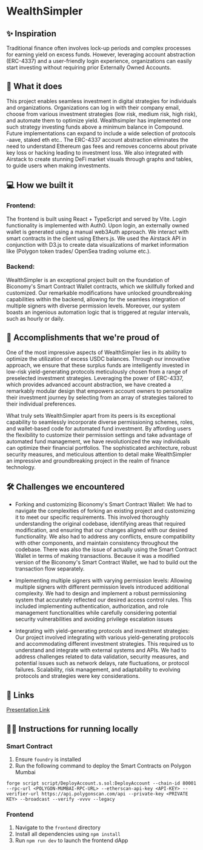 # WealthSimpler

## ✨ Inspiration

Traditional finance often involves lock-up periods and complex processes for earning yield on excess funds. However, leveraging account abstraction (ERC-4337) and a user-friendly login experience, organizations can easily start investing without requiring prior Externally Owned Accounts.

## 👀 What it does

This project enables seamless investment in digital strategies for individuals and organizations. Organizations can log in with their company email, choose from various investment strategies (low risk, medium risk, high risk), and automate them to optimize yield. Wealthsimpler has implemented one such strategy investing funds above a minimum balance in Compound. Future implementations can expand to include a wide selection of protocols -aave, staked eth etc.. The ERC-4337 account abstraction eliminates the need to understand Ethereum gas fees and removes concerns about private key loss or hacking leading to investment loss. We also integrated with Airstack to create stunning DeFi market visuals through graphs and tables, to guide users when making investments.

## 💻 How we built it

### Frontend:

The frontend is built using React + TypeScript and served by Vite. Login functionality is implemented with Auth0. Upon login, an externally owned wallet is generated using a manual web3Auth approach. We interact with smart contracts in the client using Ethers.js. We used the Airstack API in conjunction with D3.js to create data visualizations of market information like (Polygon token trades/ OpenSea trading volume etc.).

### Backend:

WealthSimpler is an exceptional project built on the foundation of Biconomy's Smart Contract Wallet contracts, which we skillfully forked and customized. Our remarkable modifications have unlocked groundbreaking capabilities within the backend, allowing for the seamless integration of multiple signers with diverse permission levels. Moreover, our system boasts an ingenious automation logic that is triggered at regular intervals, such as hourly or daily.

## 🚀 Accomplishments that we're proud of

One of the most impressive aspects of WealthSimpler lies in its ability to optimize the utilization of excess USDC balances. Through our innovative approach, we ensure that these surplus funds are intelligently invested in low-risk yield-generating protocols meticulously chosen from a range of preselected investment strategies. Leveraging the power of ERC-4337, which provides advanced account abstraction, we have created a remarkably modular design that empowers account owners to personalize their investment journey by selecting from an array of strategies tailored to their individual preferences.

What truly sets WealthSimpler apart from its peers is its exceptional capability to seamlessly incorporate diverse permissioning schemes, roles, and wallet-based code for automated fund investment. By affording users the flexibility to customize their permission settings and take advantage of automated fund management, we have revolutionized the way individuals can optimize their financial portfolios. The sophisticated architecture, robust security measures, and meticulous attention to detail make WealthSimpler an impressive and groundbreaking project in the realm of finance technology.

## 🛠️ Challenges we encountered

* Forking and customizing Biconomy's Smart Contract Wallet: We had to navigate the complexities of forking an existing project and customizing it to meet our specific requirements. This involved thoroughly understanding the original codebase, identifying areas that required modification, and ensuring that our changes aligned with our desired functionality. We also had to address any conflicts, ensure compatibility with other components, and maintain consistency throughout the codebase. There was also the issue of actually using the Smart Contract Wallet in terms of making transactions. Because it was a modified version of the Biconomy's Smart Contract Wallet, we had to build out the transaction flow separately.

* Implementing multiple signers with varying permission levels: Allowing multiple signers with different permission levels introduced additional complexity. We had to design and implement a robust permissioning system that accurately reflected our desired access control rules. This included implementing authentication, authorization, and role management functionalities while carefully considering potential security vulnerabilities and avoiding privilege escalation issues

* Integrating with yield-generating protocols and investment strategies: Our project involved integrating with various yield-generating protocols and accommodating different investment strategies. This required us to understand and integrate with external systems and APIs. We had to address challenges related to data validation, security measures, and potential issues such as network delays, rate fluctuations, or protocol failures. Scalability, risk management, and adaptability to evolving protocols and strategies were key considerations.

## 📄 Links

[Presentation Link](https://docs.google.com/presentation/d/1vv1t0Sr8N5y_BnS0R7LlXhStO6bTAHws7uV6VjKxWoM/edit#slide=id.g2252182b62b_1_748)

## 🧑‍💻 Instructions for running locally

### Smart Contract

1. Ensure `foundry` is installed
2. Run the following command to deploy the Smart Contracts on Polygon Mumbai<br/>

```
forge script script/DeployAccount.s.sol:DeployAccount --chain-id 80001 --rpc-url <POLYGON-MUMBAI-RPC-URL> --etherscan-api-key <API-KEY> --verifier-url https://api.polygonscan.com/api --private-key <PRIVATE KEY> --broadcast --verify -vvvv --legacy
```

### Frontend

1. Navigate to the `frontend` directory
2. Install all dependencies using `npm install`
3. Run `npm run dev` to launch the frontend dApp
